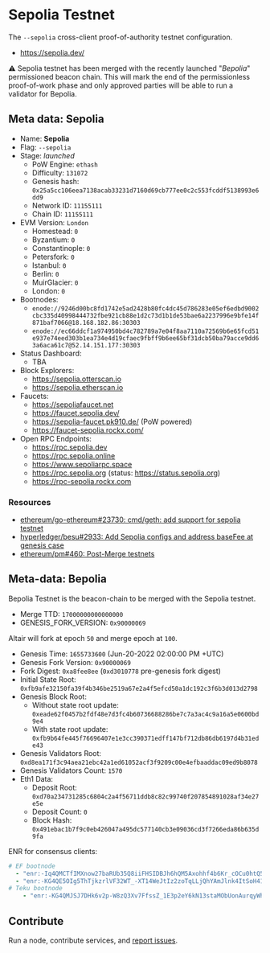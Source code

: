 # Sepolia Testnet
The `--sepolia` cross-client proof-of-authority testnet configuration.

* https://sepolia.dev/

:warning: Sepolia testnet has been merged with the recently launched "_Bepolia_" permissioned beacon chain. This will mark the end of the permissionless proof-of-work phase and only approved parties  will be able to run a validator for Bepolia.

## Meta data: Sepolia

- Name: **Sepolia**
- Flag: `--sepolia`
- Stage: _launched_
  - PoW Engine: `ethash`
  - Difficulty: `131072`
  - Genesis hash: `0x25a5cc106eea7138acab33231d7160d69cb777ee0c2c553fcddf5138993e6dd9`
  - Network ID: `11155111`
  - Chain ID: `11155111`
- EVM Version: `London`
  - Homestead: `0`
  - Byzantium: `0`
  - Constantinople: `0`
  - Petersfork: `0`
  - Istanbul: `0`
  - Berlin: `0`
  - MuirGlacier: `0`
  - London: `0`
- Bootnodes:
  - `enode://9246d00bc8fd1742e5ad2428b80fc4dc45d786283e05ef6edbd9002cbc335d40998444732fbe921cb88e1d2c73d1b1de53bae6a2237996e9bfe14f871baf7066@18.168.182.86:30303`
  - `enode://ec66ddcf1a974950bd4c782789a7e04f8aa7110a72569b6e65fcd51e937e74eed303b1ea734e4d19cfaec9fbff9b6ee65bf31dcb50ba79acce9dd63a6aca61c7@52.14.151.177:30303`
- Status Dashboard:
  - TBA
- Block Explorers:
  - https://sepolia.otterscan.io
  - https://sepolia.etherscan.io
- Faucets:
  - https://sepoliafaucet.net
  - https://faucet.sepolia.dev/
  - https://sepolia-faucet.pk910.de/ (PoW powered)
  - https://faucet-sepolia.rockx.com/
- Open RPC Endpoints:
  - https://rpc.sepolia.dev
  - https://rpc.sepolia.online
  - https://www.sepoliarpc.space
  - https://rpc.sepolia.org (status: https://status.sepolia.org)
  - https://rpc-sepolia.rockx.com

### Resources

- [ethereum/go-ethereum#23730: cmd/geth: add support for sepolia testnet](https://github.com/ethereum/go-ethereum/pull/23730)
- [hyperledger/besu#2933: Add Sepolia configs and address baseFee at genesis case](https://github.com/hyperledger/besu/pull/2933)
- [ethereum/pm#460: Post-Merge testnets](https://github.com/ethereum/pm/issues/460)

## Meta-data: Bepolia

Bepolia Testnet is the beacon-chain to be merged with the Sepolia testnet.

- Merge TTD: `17000000000000000`
- GENESIS_FORK_VERSION: `0x90000069`

Altair will fork at epoch `50` and merge epoch at `100`.

- Genesis Time: `1655733600` (Jun-20-2022 02:00:00 PM +UTC)
- Genesis Fork Version: `0x90000069`
- Fork Digest: `0xa8fee8ee` (`0xd3010778` pre-genesis fork digest)
- Initial State Root: `0xfb9afe32150fa39f4b346be2519a67e2a4f5efcd50a1dc192c3f6b3d013d2798`
- Genesis Block Root:
	- Without state root update: `0xeade62f0457b2fdf48e7d3fc4b60736688286be7c7a3ac4c9a16a5e0600bd9e4`
	- With state root update: `0xfb9b64fe445f76696407e1e3cc390371edff147bf712db86db6197d4b31ede43`
- Genesis Validators Root: `0xd8ea171f3c94aea21ebc42a1ed61052acf3f9209c00e4efbaaddac09ed9b8078`
- Genesis Validators Count: `1570`
- Eth1 Data:
  - Deposit Root: `0xd70a234731285c6804c2a4f56711ddb8c82c99740f207854891028af34e27e5e`
  - Deposit Count: `0`
  - Block Hash: `0x491ebac1b7f9c0eb426047a495dc577140cb3e09036cd3f7266eda86b635d9fa`

ENR for consensus clients:

```yaml
# EF bootnode
  - "enr:-Iq4QMCTfIMXnow27baRUb35Q8iiFHSIDBJh6hQM5Axohhf4b6Kr_cOCu0htQ5WvVqKvFgY28893DHAg8gnBAXsAVqmGAX53x8JggmlkgnY0gmlwhLKAlv6Jc2VjcDI1NmsxoQK6S-Cii_KmfFdUJL2TANL3ksaKUnNXvTCv1tLwXs0QgIN1ZHCCIyk"
  - "enr:-KG4QE5OIg5ThTjkzrlVF32WT_-XT14WeJtIz2zoTqLLjQhYAmJlnk4ItSoH41_2x0RX0wTFIe5GgjRzU2u7Q1fN4vADhGV0aDKQqP7o7pAAAHAyAAAAAAAAAIJpZIJ2NIJpcISlFsStiXNlY3AyNTZrMaEC-Rrd_bBZwhKpXzFCrStKp1q_HmGOewxY3KwM8ofAj_ODdGNwgiMog3VkcIIjKA"
# Teku bootnode
    - "enr:-KG4QMJSJ7DHk6v2p-W8zQ3Xv7FfssZ_1E3p2eY6kN13staMObUonAurqyWhODoeY6edXtV8e9eL9RnhgZ9va2SMDRQMhGV0aDKQS-iVMYAAAHD0AQAAAAAAAIJpZIJ2NIJpcIQDhAAhiXNlY3AyNTZrMaEDXBVUZhhmdy1MYor1eGdRJ4vHYghFKDgjyHgt6sJ-IlCDdGNwgiMog3VkcIIjKA"
 ```
 
## Contribute

Run a node, contribute services, and [report issues](https://github.com/goerli/sepolia/issues).
